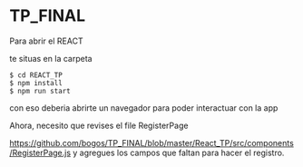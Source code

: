# TP_FINAL
Para abrir el REACT


te situas en la carpeta
```
$ cd REACT_TP
$ npm install
$ npm run start
```

con eso deberia abrirte un navegador para poder interactuar con la app

Ahora, necesito que revises el file RegisterPage

https://github.com/bogos/TP_FINAL/blob/master/React_TP/src/components/RegisterPage.js
y agregues los campos que faltan para hacer el registro. 

